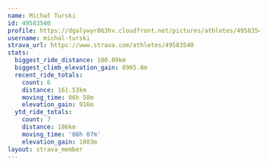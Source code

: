 ```yaml
---
name: Michał Turski
id: 49583540
profile: https://dgalywyr863hv.cloudfront.net/pictures/athletes/49583540/14729338/2/large.jpg
username: michal-turski
strava_url: https://www.strava.com/athletes/49583540
stats:
  biggest_ride_distance: 180.09km
  biggest_climb_elevation_gain: 8965.8m
  recent_ride_totals:
    count: 6
    distance: 161.53km
    moving_time: 06h 58m
    elevation_gain: 916m
  ytd_ride_totals:
    count: 7
    distance: 186km
    moving_time: '08h 07m'
    elevation_gain: 1083m
layout: strava_member
--- 
```


